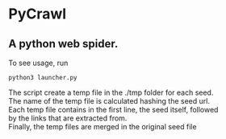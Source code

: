 # PyCrawl
## A python web spider.
To see usage, run    
```
python3 launcher.py
```
The script create a temp file  in the ./tmp folder for each seed.   
The name of the temp file is calculated hashing the seed url.   
Each temp file contains in the first line, the seed itself, followed      
by the links that are extracted from.   
Finally, the temp files are merged in the original seed file    
